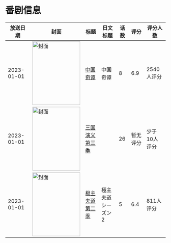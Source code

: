 # 番剧信息

|放送日期|封面|标题|日文标题|话数|评分|评分人数|
|---|---|---|---|---|---|---|
|2023-01-01|<img src="//lain.bgm.tv/pic/cover/c/e2/97/358660_M4986.jpg" alt="封面" style="width:150px;height:200px;object-fit:cover;">|[中国奇谭](https://bangumi.tv/subject/358660)|中国奇谭|8|6.9|2540人评分|
|2023-01-01|<img src="//lain.bgm.tv/pic/cover/c/86/b3/391079_h1lcc.jpg" alt="封面" style="width:150px;height:200px;object-fit:cover;">|[三国演义 第三季](https://bangumi.tv/subject/391079)||26|暂无评分|少于10人评分|
|2023-01-01|<img src="//lain.bgm.tv/pic/cover/c/77/29/402740_E164d.jpg" alt="封面" style="width:150px;height:200px;object-fit:cover;">|[极主夫道 第二季](https://bangumi.tv/subject/402740)|極主夫道 シーズン2|5|6.4|811人评分|
